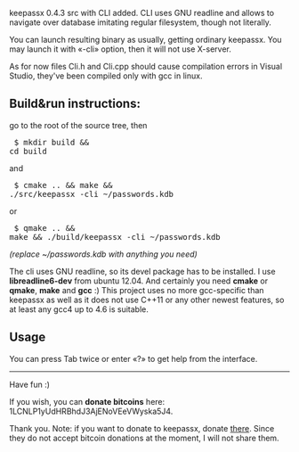 keepassx 0.4.3 src with CLI added.
CLI uses GNU readline and allows to navigate over database imitating regular filesystem, though not literally.

You can launch resulting binary as usually, getting ordinary keepassx.
You may launch it with «-cli» option, then it will not use X-server.

As for now files Cli.h and Cli.cpp should cause compilation errors in Visual Studio, they've been compiled only with gcc in linux.

## Build&run instructions: ##
go to the root of the source tree, then<pre>
$ mkdir build && cd build</pre>
and<pre>
$ cmake .. && make && ./src/keepassx -cli ~/passwords.kdb</pre>
or<pre>
$ qmake .. && make && ./build/keepassx -cli ~/passwords.kdb</pre>
_(replace ~/passwords.kdb with anything you need)_

The cli uses GNU readline, so its devel package has to be installed. I use **libreadline6-dev** from ubuntu 12.04. And certainly you need **cmake** or **qmake**, **make** and **gcc** :) This project uses no more gcc-specific than keepassx as well as it does not use C++11 or any other newest features, so at least any gcc4 up to 4.6 is suitable.

## Usage ##
You can press Tab twice or enter «?» to get help from the interface.

---

Have fun :)

If you wish, you can **donate bitcoins** here: 1LCNLP1yUdHRBhdJ3AjENoVEeVWyska5J4.

Thank you. Note: if you want to donate to keepassx, donate [there](http://www.keepassx.org/). Since they do not accept bitcoin donations at the moment, I will not share them.